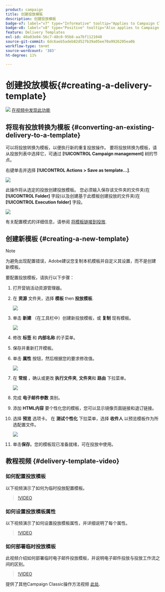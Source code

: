 ```yaml
---
product: campaign
title: 创建投放模板
description: 创建投放模板
badge-v7: label="v7" type="Informative" tooltip="Applies to Campaign Classic v7"
badge-v8: label="v8" type="Positive" tooltip="Also applies to Campaign v8"
feature: Delivery Templates
exl-id: 40a03e04-56c7-48c0-95b8-aa7bf1121048
source-git-commit: 6dc6aeb5adeb82d527b39a05ee70a9926205ea0b
workflow-type: tm+mt
source-wordcount: '383'
ht-degree: 11%

---
```


# 创建投放模板{#creating-a-delivery-template}



![](assets/do-not-localize/how-to-video.png) [在视频中发现此功能](#delivery-template-video)

## 将现有投放转换为模板 {#converting-an-existing-delivery-to-a-template}

可以将投放转换为模板，以便执行新的重复投放操作。 要将投放转换为模板，请从投放列表中选择它，可通过 **[!UICONTROL Campaign management]** 树的节点。

右键单击并选择 **[!UICONTROL Actions > Save as template...]**.

![](assets/s_ncs_user_campaign_save_as_scenario.png)

此操作将从选定的投放创建投放模板。 您必须输入保存该文件夹的文件夹(在 **[!UICONTROL Folder]** 字段)以及创建基于此模板创建投放的文件夹(在 **[!UICONTROL Execution folder]** 字段。

![](assets/s_ncs_user_campaign_save_as_scenario_a.png)

有关配置模式的详细信息，请参阅 [将模板链接到投放](creating-a-delivery-from-a-template.md#linking-the-template-to-a-delivery).

## 创建新模板 {#creating-a-new-template}

>[!NOTE]
>
>为避免出现配置错误，Adobe建议您复制本机模板并自定义其设置，而不是创建新模板。

要配置投放模板，请执行以下步骤：

1. 打开营销活动资源管理器。
1. 在 **资源** 文件夹，选择 **模板** then **投放模板**.

   ![](assets/delivery_template_1.png)

1. 单击 **新建** （在工具栏中）创建新投放模板，或 **复制** 现有模板。

   ![](assets/delivery_template_2.png)

1. 修改 **标签** 和 **内部名称** 的子菜单。
1. 保存并重新打开模板。
1. 单击 **属性** 按钮，然后根据您的要求修改值。

   ![](assets/delivery_template_3.png)

1. 在 **常规** ，确认或更改 **执行文件夹**, **文件夹**&#x200B;和 **路由** 下拉菜单。

   ![](assets/delivery_template_4.png)

1. 完成 **电子邮件参数** 类别。
1. 添加 **HTML内容** 要个性化您的模板，您可以显示镜像页面链接和退订链接。
1. 选择 **预览** 选项卡。 在 **测试个性化** 下拉菜单，选择 **收件人** 以预览模板作为所选配置文件。

   ![](assets/delivery_template_5.png)

1. 单击&#x200B;**保存**。您的模板现已准备就绪，可在投放中使用。


## 教程视频 {#delivery-template-video}

### 如何配置投放模板

以下视频演示了如何为临时投放配置模板。

>[!VIDEO](https://video.tv.adobe.com/v/24066?quality=12)

### 如何设置投放模板属性

以下视频演示了如何设置投放模板属性，并详细说明了每个属性。

>[!VIDEO](https://video.tv.adobe.com/v/24067?quality=12)

### 如何部署临时投放模板

此视频介绍如何部署临时电子邮件投放模板，并说明电子邮件投放与投放工作流之间的区别。

>[!VIDEO](https://video.tv.adobe.com/v/24065?quality=12)

提供了其他Campaign Classic操作方法视频 [此处](https://experienceleague.adobe.com/docs/campaign-classic-learn/tutorials/overview.html?lang=zh-Hans).
